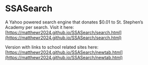 # SSASearch
A Yahoo powered search engine that donates $0.01 to St. Stephen’s Academy per search. 
Visit it here: [https://matthewr2024.github.io/SSASearch/search.html](https://matthewr2024.github.io/SSASearch/search.html)

Version with links to school related sites here: [https://matthewr2024.github.io/SSASearch/newtab.html](https://matthewr2024.github.io/SSASearch/newtab.html)

